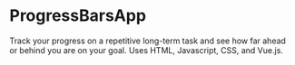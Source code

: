 # ProgressBarsApp
Track your progress on a repetitive long-term task and see how far ahead or behind you are on your goal. Uses HTML, Javascript, CSS, and Vue.js.
